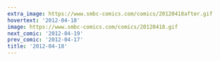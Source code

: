 ```yaml
---
extra_image: https://www.smbc-comics.com/comics/20120418after.gif
hovertext: '2012-04-18'
image: https://www.smbc-comics.com/comics/20120418.gif
next_comic: '2012-04-19'
prev_comic: '2012-04-17'
title: '2012-04-18'
---
```


